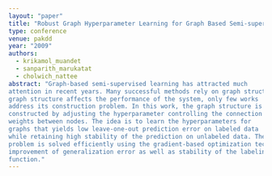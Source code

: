 ```yaml
---
layout: "paper"
title: "Robust Graph Hyperparameter Learning for Graph Based Semi-supervised Classification"
type: conference
venue: pakdd
year: "2009"
authors:
  - krikamol_muandet
  - sanparith_marukatat
  - cholwich_nattee
abstract: "Graph-based semi-supervised learning has attracted much
attention in recent years. Many successful methods rely on graph structure to propagate labels from labeled data to unlabeled data. Although
graph structure affects the performance of the system, only few works
address its construction problem. In this work, the graph structure is
constructed by adjusting the hyperparameter controlling the connection
weights between nodes. The idea is to learn the hyperparameters for
graphs that yields low leave-one-out prediction error on labeled data
while retaining high stability of the prediction on unlabeled data. The
problem is solved efficiently using the gradient-based optimization technique. Experimental results indicate that the proposed technique yields
improvement of generalization error as well as stability of the labeling
function."
---
```

